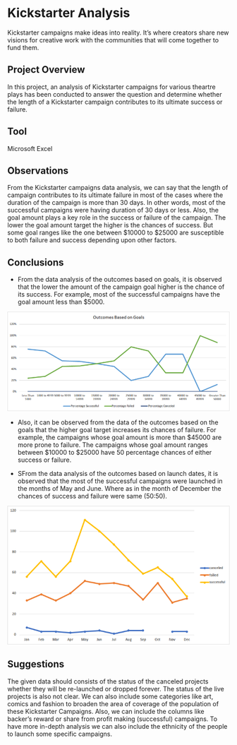 # Kickstarter Analysis
Kickstarter campaigns make ideas into reality. It’s where creators share new visions for creative work with the communities that will come together to fund them.

## Project Overview
In this project, an analysis of Kickstarter campaigns for various theartre plays has been conducted to answer the question and determine whether the length of a Kickstarter campaign contributes to its ultimate success or failure.

## Tool
Microsoft Excel

## Observations
From the Kickstarter campaigns data analysis, we can say that the length of campaign contributes to its
ultimate failure in most of the cases where the duration of the campaign is more than 30 days. In other
words, most of the successful campaigns were having duration of 30 days or less. Also, the goal amount
plays a key role in the success or failure of the campaign. The lower the goal amount target the higher is
the chances of success. But some goal ranges like the one between $10000 to $25000 are susceptible to
both failure and success depending upon other factors.

## Conclusions

* From the data analysis of the outcomes based on goals, it is observed that the lower the amount
of the campaign goal higher is the chance of its success. For example, most of the successful
campaigns have the goal amount less than $5000.

![Outcomes based on Goals Image](https://github.com/ArchanaRohilla/Kickstarter_Analysis/blob/master/Outcomes_Goals.png)


* Also, it can be observed from the data of the outcomes based on the goals that the higher goal
target increases its chances of failure. For example, the campaigns whose goal amount is more
than $45000 are more prone to failure. The campaigns whose goal amount ranges between
$10000 to $25000 have 50 percentage chances of either success or failure.

* SFrom the data analysis of the outcomes based on launch dates, it is observed that the most of the
successful campaigns were launched in the months of May and June. Where as in the month of
December the chances of success and failure were same (50:50).

![Outcomes based on launch dates Image](https://github.com/ArchanaRohilla/Kickstarter_Analysis/blob/master/Outcomes_LaunchDate.png)


## Suggestions 

The given data  should consists of the status of the canceled projects whether they will be re-launched or
dropped forever. The status of the live projects is also not clear. We can also include some categories like
art, comics and fashion to broaden the area of coverage of the population of these Kickstarter Campaigns.
Also, we can include the columns like backer’s reward or share from profit making (successful) campaigns.
To have more in-depth analysis we can also include the ethnicity of the people to launch some specific
campaigns.